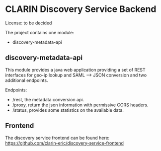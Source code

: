 # CLARIN Discovery Service Backend
License: to be decided

The project contains one module:
 * discovery-metadata-api

## discovery-metadata-api
This module provides a java web application providing a set of REST interfaces
for geo-ip lookup and SAML --> JSON conversion and two additional endpoints.

Endpoints:
 * /rest, the metadata conversion api.
 * /proxy, return the json information with permissive CORS headers.
 * /status, provides some statistics on the available data.
 
 ## Frontend
 The discovery service frontend can be found here: https://github.com/clarin-eric/discovery-service-frontend

